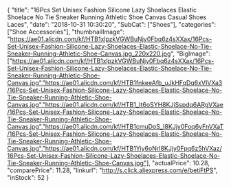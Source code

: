 {
	"title": "16Pcs Set Unisex Fashion Silicone Lazy Shoelaces Elastic Shoelace No Tie Sneaker Running Athletic Shoe Canvas Casual Shoes Laces",
	"date": "2018-10-31 10:30:20",
	"SubCat": ["Shoes"],
	"categories": ["Shoe Accessories"],
	"thumbnailImage": "https://ae01.alicdn.com/kf/HTB1xlpzkVGWBuNjy0Fbq6z4sXXax/16Pcs-Set-Unisex-Fashion-Silicone-Lazy-Shoelaces-Elastic-Shoelace-No-Tie-Sneaker-Running-Athletic-Shoe-Canvas.jpg_220x220.jpg",
	"BigImage": ["https://ae01.alicdn.com/kf/HTB1xlpzkVGWBuNjy0Fbq6z4sXXax/16Pcs-Set-Unisex-Fashion-Silicone-Lazy-Shoelaces-Elastic-Shoelace-No-Tie-Sneaker-Running-Athletic-Shoe-Canvas.jpg","https://ae01.alicdn.com/kf/HTB1fnkeeAfb_uJkHFqDq6xVIVXa3/16Pcs-Set-Unisex-Fashion-Silicone-Lazy-Shoelaces-Elastic-Shoelace-No-Tie-Sneaker-Running-Athletic-Shoe-Canvas.jpg","https://ae01.alicdn.com/kf/HTB1_It6oSYH8KJjSspdq6ARgVXae/16Pcs-Set-Unisex-Fashion-Silicone-Lazy-Shoelaces-Elastic-Shoelace-No-Tie-Sneaker-Running-Athletic-Shoe-Canvas.jpg","https://ae01.alicdn.com/kf/HTB1cmuDoS_I8KJjy0Foq6yFnVXaT/16Pcs-Set-Unisex-Fashion-Silicone-Lazy-Shoelaces-Elastic-Shoelace-No-Tie-Sneaker-Running-Athletic-Shoe-Canvas.jpg","https://ae01.alicdn.com/kf/HTB1Yiy6oNrI8KJjy0Fpq6z5hVXaz/16Pcs-Set-Unisex-Fashion-Silicone-Lazy-Shoelaces-Elastic-Shoelace-No-Tie-Sneaker-Running-Athletic-Shoe-Canvas.jpg"],
	"actualPrice": 10.28,
	"comparePrice": 11.28,
	"linkurl": "http://s.click.aliexpress.com/e/betiFtPS",
	"inStock": 52
}
